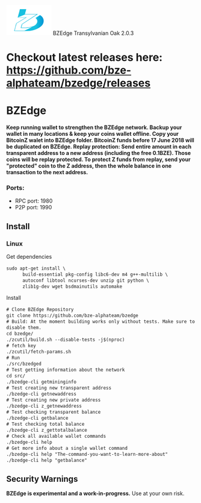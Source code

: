 
<img width="120" height="80" src="doc/imgs/logo.png">
BZEdge Transylvanian Oak 2.0.3

# Checkout latest releases here: https://github.com/bze-alphateam/bzedge/releases


# BZEdge
**Keep running wallet to strengthen the BZEdge network. Backup your wallet in many locations & keep your coins wallet offline. Copy your BitcoinZ walet into BZEdge folder. BitcoinZ funds before 17 June 2018 will be duplicated on BZEdge. Replay protection: Send entire amount in each transparent address to a new address (including the free 0.1BZE). Those coins will be replay protected. To protect Z funds from replay, send your "protected" coin to the Z address, then the whole balance in one transaction to the next address.**

### Ports:
- RPC port: 1980
- P2P port: 1990

Install
-----------------
### Linux


Get dependencies
```{r, engine='bash'}
sudo apt-get install \
      build-essential pkg-config libc6-dev m4 g++-multilib \
      autoconf libtool ncurses-dev unzip git python \
      zlib1g-dev wget bsdmainutils automake
```

Install

```{r, engine='bash'}
# Clone BZEdge Repository
git clone https://github.com/bze-alphateam/bzedge
# Build: At the moment building works only without tests. Make sure to disable them.
cd bzedge/
./zcutil/build.sh --disable-tests -j$(nproc)
# fetch key
./zcutil/fetch-params.sh
# Run
./src/bzedged
# Test getting information about the network
cd src/
./bzedge-cli getmininginfo
# Test creating new transparent address
./bzedge-cli getnewaddress
# Test creating new private address
./bzedge-cli z_getnewaddress
# Test checking transparent balance
./bzedge-cli getbalance
# Test checking total balance 
./bzedge-cli z_gettotalbalance
# Check all available wallet commands
./bzedge-cli help
# Get more info about a single wallet command
./bzedge-cli help "The-command-you-want-to-learn-more-about"
./bzedge-cli help "getbalance"
```

Security Warnings
-----------------

**BZEdge is experimental and a work-in-progress.** Use at your own risk.


